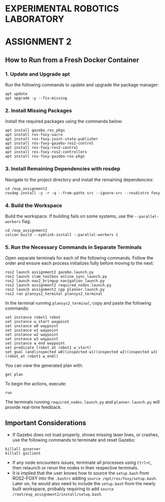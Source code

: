 # EXPERIMENTAL ROBOTICS LABORATORY
# ASSIGNMENT 2

## How to Run from a Fresh Docker Container

### 1. Update and Upgrade apt
Run the following commands to update and upgrade the package manager:

```
apt update
apt upgrade -y --fix-missing
```

### 2. Install Missing Packages
Install the required packages using the commands below:

```
apt install gazebo_ros_pkgs
apt install ros-foxy-xacro
apt install ros-foxy-joint-state-publisher
apt install ros-foxy-gazebo-ros2-control
apt install ros-foxy-ros2-control
apt install ros-foxy-ros2-controllers
apt install ros-foxy-gazebo-ros-pkgs
```

### 3. Install Remaining Dependencies with rosdep
Navigate to the project directory and install the remaining dependencies:

```
cd /exp_assignment2
rosdep install -y -r -q --from-paths src --ignore-src --rosdistro foxy
```

### 4. Build the Workspace
Build the workspace. If building fails on some systems, use the `--parallel-workers` flag:

```
cd /exp_assignment2
colcon build --symlink-install --parallel-workers 1
```

### 5. Run the Necessary Commands in Separate Terminals
Open separate terminals for each of the following commands. Follow the order and ensure each process initializes fully before moving to the next:

```
ros2 launch assignment2 gazebo.launch.py
ros2 launch slam_toolbox online_sync_launch.py
ros2 launch nav2_bringup navigation_launch.py
ros2 launch assignment2 required_nodes.launch.py
ros2 launch assignment2_cpp planner.launch.py
ros2 run plansys2_terminal plansys2_terminal
```

In the terminal running `plansys2_terminal`, copy and paste the following commands:

```
set instance robot1 robot
set instance w_start waypoint
set instance w0 waypoint
set instance w1 waypoint
set instance w2 waypoint
set instance w3 waypoint
set instance w_end waypoint
set predicate (robot_at robot1 w_start)
set goal (and(inspected w0)(inspected w1)(inspected w2)(inspected w3)(robot_at robot1 w_end))
```

You can view the generated plan with:

```
get plan
```

To begin the actions, execute:

```
run
```

The terminals running `required_nodes.launch.py` and `planner.launch.py` will provide real-time feedback.

## Important Considerations

- If Gazebo does not load properly, shows missing laser lines, or crashes, use the following commands to terminate and reset Gazebo:

```
killall gzserver
killall gzclient
```

- If any node encounters issues, terminate all processes using `Ctrl+C`, then relaunch or rerun the nodes in their respective terminals.
- It is implied that the user knows how to source the `setup.bash` from ROS2-FOXY into the `.bashrc` adding `source /opt/ros/foxy/setup.bash`. Later on, he would also need to include the `setup.bash` from the newly built workspace, probably requiring to add `source /root/exp_assignment2/install/setup.bash`.
